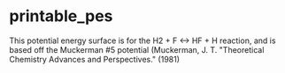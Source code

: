 # printable_pes

This potential energy surface is for the H2 + F <-> HF + H reaction, and is based off the Muckerman #5 potential (Muckerman, J. T. "Theoretical Chemistry Advances and Perspectives." (1981)

